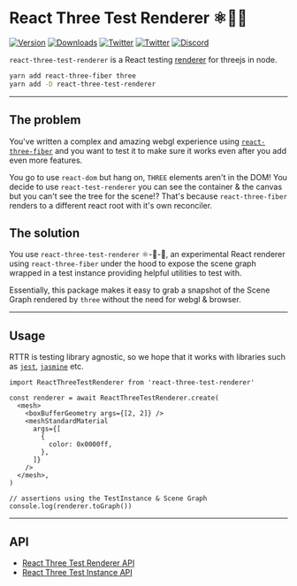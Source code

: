 # React Three Test Renderer ⚛️🔼🧪

[![Version](https://img.shields.io/npm/v/react-three-test-renderer?style=flat&colorA=000000&colorB=000000)](https://npmjs.com/package/react-three-test-renderer)
[![Downloads](https://img.shields.io/npm/dt/react-three-test-renderer.svg?style=flat&colorA=000000&colorB=000000)](https://npmjs.com/package/react-three-test-renderer)
[![Twitter](https://img.shields.io/twitter/follow/pmndrs?label=%40pmndrs&style=flat&colorA=000000&colorB=000000&logo=twitter&logoColor=000000)](https://twitter.com/pmndrs)
[![Twitter](https://img.shields.io/twitter/follow/_josh_ellis_?label=%40_josh_ellis_&style=flat&colorA=000000&colorB=000000&logo=twitter&logoColor=000000)](https://twitter.com/_josh_ellis_)
[![Discord](https://img.shields.io/discord/740090768164651008?style=flat&colorA=000000&colorB=000000&label=discord&logo=discord&logoColor=000000)](https://discord.gg/ZZjjNvJ)

`react-three-test-renderer` is a React testing <a href="https://reactjs.org/docs/codebase-overview.html#renderers">renderer</a> for threejs in node.

```bash
yarn add react-three-fiber three
yarn add -D react-three-test-renderer
```

---

## The problem

You've written a complex and amazing webgl experience using [`react-three-fiber`](https://github.com/pmndrs/react-three-fiber) and you want to test it to make sure it works even after you add even more features.

You go to use `react-dom` but hang on, `THREE` elements aren't in the DOM! You decide to use `react-test-renderer` you can see the container & the canvas but you can't see the tree for the scene!? That's because `react-three-fiber` renders to a different react root with it's own reconciler.

## The solution

You use `react-three-test-renderer` ⚛️-🔼-🧪, an experimental React renderer using `react-three-fiber` under the hood to expose the scene graph wrapped in a test instance providing helpful utilities to test with.

Essentially, this package makes it easy to grab a snapshot of the Scene Graph rendered by `three` without the need for webgl & browser.

---

## Usage

RTTR is testing library agnostic, so we hope that it works with libraries such as [`jest`](https://jestjs.io/), [`jasmine`](https://jasmine.github.io/) etc.

```tsx
import ReactThreeTestRenderer from 'react-three-test-renderer'

const renderer = await ReactThreeTestRenderer.create(
  <mesh>
    <boxBufferGeometry args={[2, 2]} />
    <meshStandardMaterial
      args={[
        {
          color: 0x0000ff,
        },
      ]}
    />
  </mesh>,
)

// assertions using the TestInstance & Scene Graph
console.log(renderer.toGraph())
```

---

## API

- [React Three Test Renderer API](/packages/test-renderer/markdown/rttr.md)
- [React Three Test Instance API](/packages/test-renderer/markdown/rttr-instance.md)
